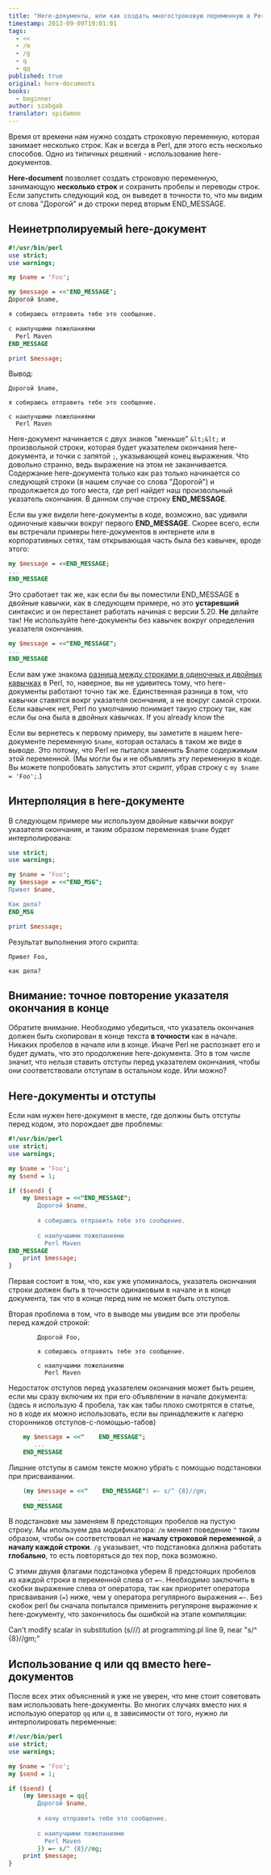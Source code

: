 ```yaml
---
title: "Here-документы, или как создать многостроковую переменную в Perl"
timestamp: 2013-09-09T19:01:01
tags:
  - <<
  - /m
  - /g
  - q
  - qq
published: true
original: here-documents
books:
  - beginner
author: szabgab
translator: spidamoo
---
```



Время от времени нам нужно создать строковую переменную, которая занимает несколько строк. Как и 
всегда в Perl, для этого есть несколько способов. Одно из типичных решений - использование 
here-документов.


<b>Here-document</b> позволяет создать строковую переменную, занимающую <b>несколько строк</b> и
сохранить пробелы и переводы строк. Если запустить следующий код, он выведет в точности то, что мы
видим от слова "Дорогой" и до строки перед вторым END_MESSAGE.

## Неинетрполируемый here-документ

```perl
#!/usr/bin/perl
use strict;
use warnings;

my $name = 'Foo';

my $message = <<'END_MESSAGE';
Дорогой $name,

я собираюсь отправить тебе это сообщение.

с наилучшими пожеланиями
  Perl Maven
END_MESSAGE

print $message;
```

Вывод:

```
Дорогой $name,

я собираюсь отправить тебе это сообщение.

с наилучшими пожеланиями
  Perl Maven
```

Here-документ начинается с двух знаков "меньше" `&lt;&lt;` и произвольной строки, которая 
будет указателем окончания here-документа, и точки с запятой `;`, указывающей конец выражения.
Что довольно странно, ведь выражение на этом не заканчивается. Содержание here-документа только
как раз только начинается со следующей строки (в нашем случае со слова "Дорогой") и продолжается до
того места, где perl найдет наш произвольный указатель окончания. В данном случае строку 
<b>END_MESSAGE</b>.

Если вы уже видели here-документы в коде, возможно, вас удивили одиночные кавычки вокруг первого
<b>END_MESSAGE</b>. Скорее всего, если вы встречали примеры here-документов в интернете или в 
корпоративных сетях, там открывающая часть была без кавычек, вроде этого:

```perl
my $message = <<END_MESSAGE;
...
END_MESSAGE
```

Это сработает так же, как если бы вы поместили END_MESSAGE в двойные кавычки, как в следующем 
примере, но это <b>устаревший</b> синтаксис и он перестанет работать начиная с версии 5.20. 
<b>Не</b> делайте так! Не используйте here-документы без кавычек вокруг определения указателя 
окончания.

```perl
my $message = <<"END_MESSAGE";
...
END_MESSAGE
```

Если вам уже знакома <a href="/kavychki-interpolyaciya-i-ekranirovanie-strok-v-perl">разница между 
строками в одиночных и двойных кавычках</a> в Perl, то, наверное, вы не удивитесь тому, что 
here-документы работают точно так же. Единственная разница в том, что кавычки ставятся вокрг 
указателя окончания, а не вокруг самой строки. Если кавычек нет, Perl по умолчанию понимает такую 
строку так, как если бы она была в двойных кавычках.
If you already know the

Если вы вернетесь к первому примеру, вы заметите в нашем here-документе переменную `$name`, 
которая осталась в таком же виде в выводе. Это потому, что Perl не пытался заменить $name содержимым
этой переменной. (Мы могли бы и не объявлять эту переменную в коде. Вы можете попробовать запустить
этот скрипт, убрав строку с `my $name = 'Foo';`.)

## Интерполяция в here-документе

В следующем примере мы используем двойные кавычки вокруг указателя окончания, и таким образом 
переменная `$name` будет интерполирована:

```perl
use strict;
use warnings;

my $name = 'Foo';
my $message = <<"END_MSG";
Привет $name,

Как дела?
END_MSG

print $message;
```

Результат выполнения этого скрипта:

```
Привет Foo,

как дела?
```

## Внимание: точное повторение указателя окончания в конце

Обратите внимание. Необходимо убедиться, что указатель окончания должен быть скопирован в конце 
текста <b>в точности</b> как в начале. Никаких пробелов в начале или в конце. Иначе Perl не 
распознает его и будет думать, что это продолжение here-документа. Это в том числе значит, что 
нельзя ставить отступы перед указателем окончания, чтобы они соответствовали отступам в остальном 
коде. Или можно?

## Here-документы и отступы

Если нам нужен here-документ в месте, где должны быть отступы перед кодом, это порождает две 
проблемы:

```perl
#!/usr/bin/perl
use strict;
use warnings;

my $name = 'Foo';
my $send = 1;

if ($send) {
    my $message = <<"END_MESSAGE";
        Дорогой $name,
    
        я собираюсь отправить тебе это сообщение.
    
        с наилучшими пожеланиями
          Perl Maven
END_MESSAGE
    print $message;
}
```

Первая состоит в том, что, как уже упоминалось, указатель окончания строки должен быть в точности
одинаковым в начале и в конце документа, так что в конце перед ним не может быть отступов.

Вторая проблема в том, что в выводе мы увидим все эти пробелы перед каждой строкой:

```
        Дорогой Foo,
    
        я собираюсь отправить тебе это сообщение.
    
        с наилучшими пожеланиями
          Perl Maven
```

Недостаток отступов перед указателем окончания может быть решен, если мы сразу включим их при его 
объявлении в начале документа: (здесь я использую 4 пробела, так как табы плохо смотрятся в статье,
но в коде их можно использовать, если вы принадлежите к лагерю сторонников отступов-с-помощью-табов)

```perl
    my $message = <<"    END_MESSAGE";
       ...
    END_MESSAGE
```

Лишние отступы в самом тексте можно убрать с помощью подстановки при присваивании.

```perl
    (my $message = <<"    END_MESSAGE") =~ s/^ {8}//gm; 
        ...
    END_MESSAGE
```

В подстановке мы заменяем 8 предстоящих пробелов на пустую строку. Мы ипользуем два модификатора:
`/m` меняет поведение `^` таким образом, чтобы он соответствовал не <b>началу 
строковой переменной</b>, а <b>началу каждой строки</b>. `/g` указывает, что подстановка 
должна работать <b>глобально</b>, то есть повторяться до тех пор, пока возможно.

С этими двумя флагами подстановка уберем 8 предстоящих пробелов из каждой строки в переменной слева 
от `=~`. Необходимо заключить в скобки выражение слева от оператора, так как приоритет 
оператора присваивания (`=`) ниже, чем у оператора регулярного выражения `=~`. Без
скобок perl бы сначала попытался применить регуляроне выражение к here-документу, что закончилось бы
ошибкой на этапе компиляции:

Can't modify scalar in substitution (s///) at programming.pl line 9, near "s/^ {8}//gm;"

## Использование q или qq вместо here-документов

После всех этих объяснений я уже не уверен, что мне стоит советовать вам использовать here-документы.
Во многих случаях вместо них я использую оператор `qq` или `q`, в зависимости от того,
нужно ли интерполировать переменные:
```perl
#!/usr/bin/perl
use strict;
use warnings;

my $name = 'Foo';
my $send = 1;

if ($send) {
    (my $message = qq{
        Дорогой $name,
    
        я хочу отправить тебе это сообщение.
    
        с наилучшими пожеланиями
          Perl Maven
        }) =~ s/^ {8}//mg;
    print $message;
}
```


